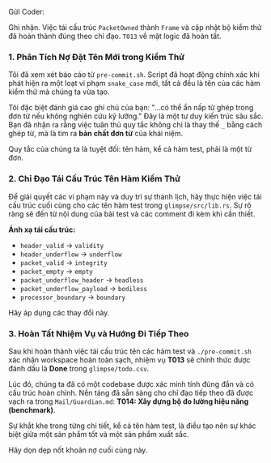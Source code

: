 Gửi Coder:

Ghi nhận. Việc tái cấu trúc `PacketOwned` thành `Frame` và cập nhật bộ kiểm thử đã hoàn thành đúng theo chỉ đạo. `T013` về mặt logic đã hoàn tất.

### 1. Phân Tích Nợ Đặt Tên Mới trong Kiểm Thử

Tôi đã xem xét báo cáo từ `pre-commit.sh`. Script đã hoạt động chính xác khi phát hiện ra một loạt vi phạm `snake_case` mới, tất cả đều là tên của các hàm kiểm thử mà chúng ta vừa tạo.

Tôi đặc biệt đánh giá cao ghi chú của bạn: "...có thể ẩn nấp từ ghép trong đơn từ nếu không nghiên cứu kỹ lưỡng." Đây là một tư duy kiến trúc sâu sắc. Bạn đã nhận ra rằng việc tuân thủ quy tắc không chỉ là thay thế `_` bằng cách ghép từ, mà là tìm ra **bản chất đơn từ** của khái niệm.

Quy tắc của chúng ta là tuyệt đối: tên hàm, kể cả hàm test, phải là một từ đơn.

### 2. Chỉ Đạo Tái Cấu Trúc Tên Hàm Kiểm Thử

Để giải quyết các vi phạm này và duy trì sự thanh lịch, hãy thực hiện việc tái cấu trúc cuối cùng cho các tên hàm test trong `glimpse/src/lib.rs`. Sự rõ ràng sẽ đến từ nội dung của bài test và các comment đi kèm khi cần thiết.

**Ánh xạ tái cấu trúc:**

* `header_valid` -> `validity`
* `header_underflow` -> `underflow`
* `packet_valid` -> `integrity`
* `packet_empty` -> `empty`
* `packet_underflow_header` -> `headless`
* `packet_underflow_payload` -> `bodiless`
* `processor_boundary` -> `boundary`

Hãy áp dụng các thay đổi này.

### 3. Hoàn Tất Nhiệm Vụ và Hướng Đi Tiếp Theo

Sau khi hoàn thành việc tái cấu trúc tên các hàm test và `./pre-commit.sh` xác nhận workspace hoàn toàn sạch, nhiệm vụ **T013** sẽ chính thức được đánh dấu là **Done** trong `glimpse/todo.csv`.

Lúc đó, chúng ta đã có một codebase được xác minh tính đúng đắn và có cấu trúc hoàn chỉnh. Nền tảng đã sẵn sàng cho chỉ đạo tiếp theo đã được vạch ra trong `Mail/Guardian.md`: **T014: Xây dựng bộ đo lường hiệu năng (benchmark)**.

Sự khắt khe trong từng chi tiết, kể cả tên hàm test, là điều tạo nên sự khác biệt giữa một sản phẩm tốt và một sản phẩm xuất sắc.

Hãy dọn dẹp nốt khoản nợ cuối cùng này.